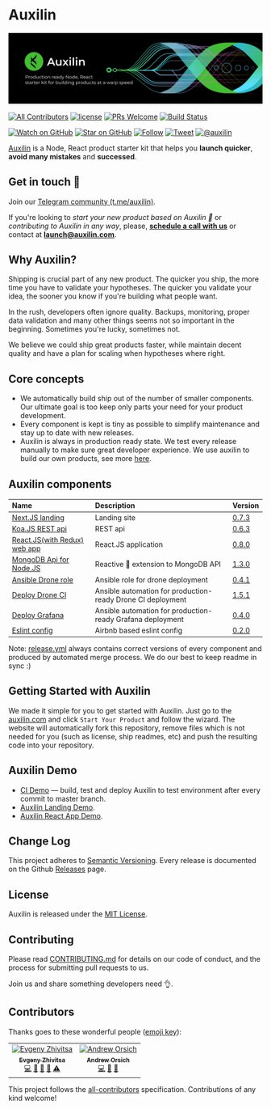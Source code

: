 # Auxilin

[![Auxilin.com — Production ready Node, React starter kit for building products at a warp speed](https://raw.githubusercontent.com/auxilincom/component-template/master/assets/cover-black.png)](https://github.com/auxilincom/auxilin)

[![All Contributors](https://img.shields.io/badge/all_contributors-2-orange.svg?style=flat-square)](#contributors-)
[![license](https://img.shields.io/github/license/mashape/apistatus.svg?style=flat-square)](LICENSE)
[![PRs Welcome](https://img.shields.io/badge/PRs-welcome-brightgreen.svg?style=flat-square)](http://makeapullrequest.com)
[![Build Status](https://ci.auxilin.com/api/badges/auxilincom/auxilin/status.svg)](https://ci.auxilin.com/auxilincom/auxilin)

[![Watch on GitHub](https://img.shields.io/github/watchers/auxilincom/auxilin.svg?style=social&label=Watch)](https://github.com/auxilincom/auxilin/watchers)
[![Star on GitHub](https://img.shields.io/github/stars/auxilincom/auxilin.svg?style=social&label=Stars)](https://github.com/auxilincom/auxilin/stargazers)
[![Follow](https://img.shields.io/twitter/follow/auxilin.svg?style=social&label=Follow)](https://twitter.com/auxilin)
[![Tweet](https://img.shields.io/twitter/url/https/github.com/auxilincom/auxilin.svg?style=social)](https://twitter.com/intent/tweet?text=I%27m%20building%20my%20next%20product%20with%20Auxilin%20%F0%9F%9A%80.%20Check%20it%20out:%20https://github.com/auxilincom/auxilin)
[![@auxilin](https://img.shields.io/badge/%F0%9F%92%AC%20Telegram-t.me/auxilin-blue.svg)](https://t.me/auxilin)

[Auxilin](https://auxilin.com) is a Node, React product starter kit that helps you **launch quicker**, **avoid many mistakes** and **successed**.

## Get in touch 👏

Join our [Telegram community (t.me/auxilin)](https://t.me/auxilin).

If you're looking to *start your new product based on Auxilin 🚀* or *contributing to Auxilin in any way*, please, **[schedule a call with us](https://drift.me/launch)** or contact at **launch@auxilin.com**.

## Why Auxilin?

Shipping is crucial part of any new product. The quicker you ship, the more time you have to validate your hypotheses. The quicker you validate your idea, the sooner you know if you're building what people want.

In the rush, developers often ignore quality. Backups, monitoring, proper data validation and many other things seems not so important in the beginning. Sometimes you're lucky, sometimes not.

We believe we could ship great products faster, while maintain decent quality and have a plan for scaling when hypotheses where right.

## Core concepts

* We automatically build ship out of the number of smaller components. Our ultimate goal is too keep only parts your need for your product development.
* Every component is kept is tiny as possible to simplify maintenance and stay up to date with new releases. 
* Auxilin is always in production ready state. We test every release manually to make sure great developer experience. We use auxilin to build our own products, see more [here](https://github.com/auxilincom/auxilin).

## Auxilin components

|Name|Description|Version|
|:---|:----------|:------|
|[Next.JS landing](https://github.com/auxilincom/nextjs-landing-starter)|Landing site|[0.7.3](https://github.com/auxilincom/nextjs-landing-starter/releases/tag/0.7.3)|
|[Koa.JS REST api](https://github.com/auxilincom/koa-api-starter)|REST api|[0.6.3](https://github.com/auxilincom/koa-api-starter/releases/tag/0.6.3)|
|[React.JS(with Redux) web app](https://github.com/auxilincom/koa-react-starter)|React.JS application|[0.8.0](https://github.com/auxilincom/koa-react-starter/releases/tag/0.8.0)
|[MongoDB Api for Node.JS](https://github.com/auxilincom/node-mongo)|Reactive 🚀 extension to MongoDB API |[1.3.0](https://github.com/auxilincom/node-mongo/releases/tag/1.3.0)|
|[Ansible Drone role](https://github.com/auxilincom/ansible-drone)|Ansible role for drone deployment|[0.4.1](https://github.com/auxilincom/ansible-drone/releases/tag/0.4.1)|
|[Deploy Drone CI](https://github.com/auxilincom/deploy-drone)|Ansible automation for production-ready Drone CI deployment|[1.5.1](https://github.com/auxilincom/deploy-drone/releases/tag/1.5.1)|
|[Deploy Grafana](https://github.com/auxilincom/deploy-grafana)|Ansible automation for production-ready Grafana deployment|[0.4.0](https://github.com/auxilincom/deploy-grafana/releases/tag/0.4.0)|
|[Eslint config](https://github.com/auxilincom/eslint-config)|Airbnb based eslint config|[0.2.0](https://github.com/auxilincom/eslint-config/releases/tag/0.2.0)|

Note: [release.yml](release.yml) always contains correct versions of every component and produced by automated merge process. We do our best to keep readme in sync :)

## Getting Started with Auxilin

We made it simple for you to get started with Auxilin. Just go to the [auxilin.com](https://www.auxilin.com) and click `Start Your Product` and follow the wizard. The website will automatically fork this repository, remove files which is not needed for you (such as license, ship readmes, etc) and push the resulting code into your repository.

## Auxilin Demo

* [CI Demo](https://ci.auxilin.com/auxilincom/auxilin) — build, test and deploy Auxilin to test environment after every commit to master branch.
* [Auxilin Landing Demo](https://demo-landing.auxilin.com/).
* [Auxilin React App Demo](https://demo-app.auxilin.com/).

## Change Log

This project adheres to [Semantic Versioning](http://semver.org/).
Every release is documented on the Github [Releases](https://github.com/auxilincom/auxilin/releases) page.

## License

Auxilin is released under the [MIT License](LICENSE).

## Contributing

Please read [CONTRIBUTING.md](CONTRIBUTING.md) for details on our code of conduct, and the process for submitting pull requests to us.

Join us and share something developers need 👌.

## Contributors

Thanks goes to these wonderful people ([emoji key](https://github.com/kentcdodds/all-contributors#emoji-key)):

<!-- ALL-CONTRIBUTORS-LIST:START - Do not remove or modify this section -->
<!-- prettier-ignore-start -->
<!-- markdownlint-disable -->
<table>
  <tr>
    <td align="center"><a href="https://github.com/ezhivitsa"><img src="https://avatars2.githubusercontent.com/u/6461311?v=4" width="100px;" alt="Evgeny Zhivitsa"/><br /><sub><b>Evgeny Zhivitsa</b></sub></a><br /><a href="https://github.com/auxilin/auxilin/commits?author=ezhivitsa" title="Code">💻</a> <a href="https://github.com/auxilin/auxilin/commits?author=ezhivitsa" title="Documentation">📖</a> <a href="#ideas-ezhivitsa" title="Ideas, Planning, & Feedback">🤔</a> <a href="#review-ezhivitsa" title="Reviewed Pull Requests">👀</a> <a href="https://github.com/auxilin/auxilin/commits?author=ezhivitsa" title="Tests">⚠️</a></td>
    <td align="center"><a href="https://github.com/anorsich"><img src="https://avatars3.githubusercontent.com/u/681396?v=4" width="100px;" alt="Andrew Orsich"/><br /><sub><b>Andrew Orsich</b></sub></a><br /><a href="https://github.com/auxilin/auxilin/commits?author=anorsich" title="Code">💻</a> <a href="https://github.com/auxilin/auxilin/commits?author=anorsich" title="Documentation">📖</a> <a href="#ideas-anorsich" title="Ideas, Planning, & Feedback">🤔</a></td>
  </tr>
</table>

<!-- markdownlint-enable -->
<!-- prettier-ignore-end -->
<!-- ALL-CONTRIBUTORS-LIST:END -->

This project follows the [all-contributors](https://github.com/kentcdodds/all-contributors) specification. Contributions of any kind welcome!
